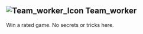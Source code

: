 ## ![Team_worker_Icon](https://raw.githubusercontent.com/1IlIl/wikidata/main/achievement_icons/Team_worker.png) Team_worker





Win a rated game. No secrets or tricks here.

